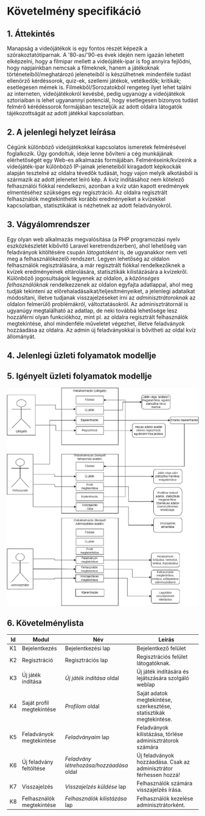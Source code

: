 # Követelmény specifikáció

## 1. Áttekintés

Manapság a videójátékok is egy fontos részét képezik a szórakoztatótiparnak. 
A '80-as/'90-es évek idején nem igazán lehetett elképzelni, hogy a filmipar mellett a videójáték-ipar is fog annyira fejlődni, hogy napjainkban nemcsak a filmeknek, hanem a játékoknak történeteiből/meghatározó jeleneteiből is készülhetnek mindenféle tudást ellenörző kérdéssorok, quiz-ek, szellemi játékok, vetélkedők; kritikák; esetlegesen mémek is.
Filmekből/Sorozatokból rengeteg ilyet lehet találni az interneten, videójátékokról kevésbé, pedig ugyanúgy a videójátékok sztoriaiban is lehet ugyanannyi potenciál, hogy esetlegesen bizonyos tudást felmérő kérédéssorok formájában teszteljük az adott oldalra látogatók tájékozottságát az adott játékkal kapcsolatban.

## 2. A jelenlegi helyzet leírása

Cégünk különböző videójátékokkal kapcsolatos ismeretek felmérésével foglalkozik.
Úgy gondoltuk, ideje lenne bővíteni a cég munkájának elérhetőségét egy Web-es alkalmazás formájában.
Felméréseink/kvízeink a videójáték-ipar különböző IP-jainak jeleneteiből kiragadott képkockák alapján tesztelné az oldalra tévedők tudását, hogy vajon melyik alkotásból is származik az adott jelenetet leíró kép. 
A kvíz indításához nem kötelező felhasználói fiókkal rendelkezni, azonban a kvíz után kapott eredmények elmentéséhez szükséges egy regisztráció.
Az oldalra regisztrált felhasználók megtekinthetik korábbi eredményeiket a kvízekkel kapcsolatban, statisztikákat is nézhetnek az adott feladványokról.

## 3. Vágyálomrendszer

Egy olyan web alkalmazás megvalósítása (a PHP programozási nyelv eszközkészletét kibővítő Laravel keretrendszerben), ahol lehetőség van feladványok kitöltésére csupán *látogatóként* is, de ugyanakkor nem veti meg a felhasználókezelő rendszert.
Legyen lehetőség az oldalon felhasználók regisztrálására, a már regisztrált fiókkal rendelkezőknek a kvízek eredményeinek eltárolására, statisztikák kilistázására a kvízekről.
Különböző jogosultságok legyenek az oldalon, a *közönséges felhasználóknak* rendelkezzenek az oldalon egyfajta adatlappal, ahol meg tudják tekinteni az előrehaladásaikat/teljesítményeiket, a jelenlegi adataikat módosítani, illetve tudjanak visszajelzéseket írni az *adminisztrátoroknak* az oldalon felmerülő problémákról, változtatásokról.
Az adminisztrátornál is ugyanúgy megtalálható az adatlap, de neki továbbá lehetősége lesz hozzáférni olyan funkciókhoz, mint pl. az oldalra regisztrált felhasználók megtekintése, ahol mindenféle műveletet végezhet, illetve feladványok hozzáadása az oldalra. Az admin új feladványokkal is bővítheti az oldal kvíz állományát.

## 4. Jelenlegi üzleti folyamatok modellje

## 5. Igényelt üzleti folyamatok modellje

![Image](Képek/uzleti_folyamatok.jpg)

## 6. Követelménylista

| Id | Modul | Név | Leírás |
| :---: | --- | --- | --- |
| K1 | Bejelentkezés | Bejelentkezési lap | Bejelentkező felület |
| K2 | Regisztráció | Regisztrációs lap |Regisztrációs felület látogatóknak. |
| K3 | Új játék indítása | *Új játék indítása* oldal | Új játék indítására és lejátszására szolgáló weblap |
| K4 | Saját profil megtekintése | *Profilom* oldal | Saját adatok megtekintése, szerkesztése, statisztikák megtekintése. |
| K5 | Feladványok megtekintése | *Feladványaim* lap | Feladványok kilistázása, törlése adminisztrátorok számára |
| K6 | Új feladvány feltöltése | *Feladvány létrehozása/hozzáadása* oldal | Új feladványok hozzáadása. Csak az adminisztrátor férhessen hozzá! |
| K7 | Visszajelzés | *Visszajelzés küldése* lap | Felhasználók számára visszajelzés írása. |
| K8 | Felhasználók megtekintése | *Felhasználók kilistázása* lap | Felhasználók kezelése adminisztrátorként. |